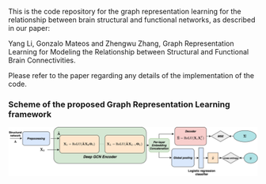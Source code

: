 This is the code repository for the graph representation learning for the relationship between brain structural and functional networks, as described in our paper:

Yang Li, Gonzalo Mateos and Zhengwu Zhang, Graph Representation Learning for Modeling the Relationship between Structural and Functional Brain Connectivities. 

Please refer to the paper regarding any details of the implementation of the code.

### Scheme of the proposed Graph Representation Learning framework

![Alt text](https://github.com/yli131/brainGRL/blob/f4a25b445edc28c6350dea9a69cab1496f0da03e/scheme.png)
